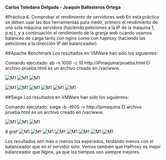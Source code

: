 **Carlos Toledano Delgado - Joaquín Ballesteros Ortega**

#Práctica 4. Comprobar el rendimiento de servidores web
En esta práctica se deben usar las dos herramientas para medir, primero el rendimiento de una sola máquina servidora (haciendo peticiones a la IP de la máquina 1, p.ej.), y a continuación el rendimiento de la granja web cuando usamos balanceo de carga tanto con nginx como con haproxy (haciendo las peticiones a la dirección IP del balanceador).

##Apache Benchmark
Los resultados en VMWare han sido los siguientes:

Comando ejecutado: ab -n 1000 -c 10 http://IPmaquina/prueba.html El archivo prueba.html es un archivo creado en /var/www.

![M1](https://github.com/joaquinb25/SWAP1516/blob/master/Practicas/Practica4/img/tests%20becnhmark/servidor1bench.png)
![M1](https://github.com/joaquinb25/SWAP1516/blob/master/Practicas/Practica4/img/tests%20becnhmark/nginxbench.png)
![M1](https://github.com/joaquinb25/SWAP1516/blob/master/Practicas/Practica4/img/tests%20becnhmark/haproxybench.png)


![M1](https://github.com/joaquinb25/SWAP1516/blob/master/Practicas/Practica4/img/graficas%20benchmark/grafica1.jpg)
![M1](https://github.com/joaquinb25/SWAP1516/blob/master/Practicas/Practica4/img/graficas%20benchmark/grafica2.jpg)
![M1](https://github.com/joaquinb25/SWAP1516/blob/master/Practicas/Practica4/img/graficas%20benchmark/grafica3.jpg)
![M1](https://github.com/joaquinb25/SWAP1516/blob/master/Practicas/Practica4/img/graficas%20benchmark/grafica4.png)
![M1](https://github.com/joaquinb25/SWAP1516/blob/master/Practicas/Practica4/img/graficas%20benchmark/grafica5.png)
![M1](https://github.com/joaquinb25/SWAP1516/blob/master/Practicas/Practica4/img/graficas%20benchmark/grafica6.png)


##Siege
Los resultados en VMWare han sido los siguientes:

Comando ejecutado: siege -b -t60S -v http://ipmaquina El archivo prueba.html es un archivo creado en /var/www.

![M1](https://github.com/joaquinb25/SWAP1516/blob/master/Practicas/Practica4/img/tests%20siege/grafica1.png)
![M1](https://github.com/joaquinb25/SWAP1516/blob/master/Practicas/Practica4/img/tests%20siege/grafica2.png)
![M1](https://github.com/joaquinb25/SWAP1516/blob/master/Practicas/Practica4/img/tests%20siege/grafica3.png)

8 graf
![M1](https://github.com/joaquinb25/SWAP1516/blob/master/Practicas/Practica4/img/graficas%20siege/grafica1.png)
![M1](https://github.com/joaquinb25/SWAP1516/blob/master/Practicas/Practica4/img/graficas%20siege/grafica2.png)
![M1](https://github.com/joaquinb25/SWAP1516/blob/master/Practicas/Practica4/img/graficas%20siege/grafica3.png)
![M1](https://github.com/joaquinb25/SWAP1516/blob/master/Practicas/Practica4/img/graficas%20siege/grafica4.png)
![M1](https://github.com/joaquinb25/SWAP1516/blob/master/Practicas/Practica4/img/graficas%20siege/grafica5.png)
![M1](https://github.com/joaquinb25/SWAP1516/blob/master/Practicas/Practica4/img/graficas%20siege/grafica6.png)
![M1](https://github.com/joaquinb25/SWAP1516/blob/master/Practicas/Practica4/img/graficas%20siege/grafica7.png)
![M1](https://github.com/joaquinb25/SWAP1516/blob/master/Practicas/Practica4/img/graficas%20siege/grafica8.png)

Los resultados son más o menos los esperados, tardando menos con el balanceador que en el servidor solo. Vemos también que HaProxy es mejor balanceador que Nginx, ya que los tiempos son siempre mejores.

